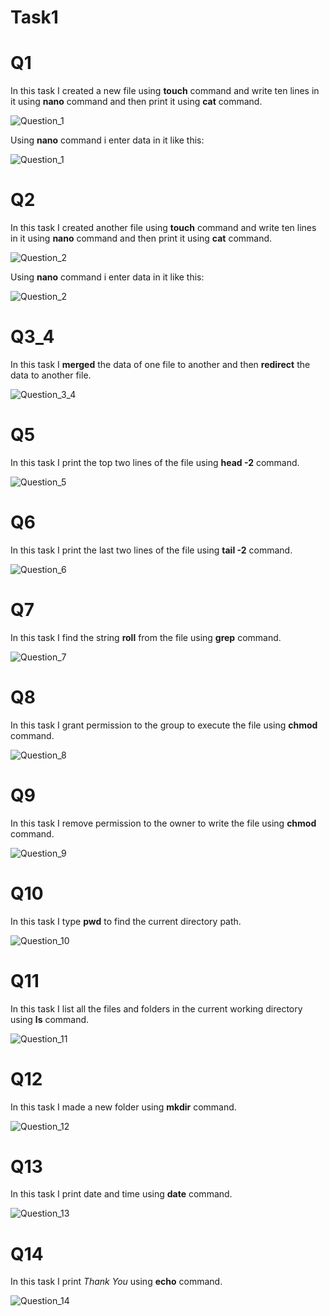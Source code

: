 # Task1
# Q1
In this task I created a new file using **touch** command and write ten lines in it using **nano** command and then print it using **cat** command.

![Question_1](Lab3_Task/Task1_ss/Q1.jpg)

Using **nano** command i enter data in it like this:

![Question_1](Lab3_Task/Task1_ss/Q1_2.jpg)

# Q2
In this task I created another file using **touch** command and write ten lines in it using **nano** command and then print it using **cat** command.

![Question_2](Lab3_Task/Task1_ss/Q2.jpg)

Using **nano** command i enter data in it like this:

![Question_2](Lab3_Task/Task1_ss/Q2_2.jpg)

# Q3_4
In this task I **merged** the data of one file to another and then **redirect** the data to another file.

![Question_3_4](Lab3_Task/Task1_ss/Q3-4.jpg)

# Q5
In this task I print the top two lines of the file using **head -2** command.

![Question_5](Lab3_Task/Task1_ss/Q5.jpg)

# Q6
In this task I print the last two lines of the file using **tail -2** command.

![Question_6](Lab3_Task/Task1_ss/Q6.jpg)

# Q7
In this task I find the string **roll** from the file using **grep** command.

![Question_7](Lab3_Task/Task1_ss/Q7.jpg)

# Q8
In this task I grant permission to the group to execute the file using **chmod** command.

![Question_8](Lab3_Task/Task1_ss/Q8.jpg)

# Q9
In this task I remove permission to the owner to write the file using **chmod** command.

![Question_9](Lab3_Task/Task1_ss/Q9.jpg)

# Q10
In this task I type **pwd** to find the current directory path.

![Question_10](Lab3_Task/Task1_ss/Q10.jpg)

# Q11
In this task I list all the files and folders in the current working directory using **ls** command.

![Question_11](Lab3_Task/Task1_ss/Q11.jpg)

# Q12
In this task I made a new folder using **mkdir** command.

![Question_12](Lab3_Task/Task1_ss/Q12.jpg)

# Q13
In this task I print date and time using **date** command.

![Question_13](Lab3_Task/Task1_ss/Q13.jpg)

# Q14
In this task I print *Thank You* using **echo** command.

![Question_14](Lab3_Task/Task1_ss/Q14.jpg)